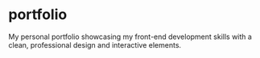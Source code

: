 # portfolio
My personal portfolio showcasing my front-end development skills with a clean, professional design and interactive elements.
